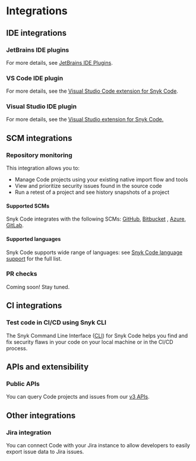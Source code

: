 # Integrations

## IDE integrations

### JetBrains IDE plugins

For more details, see [JetBrains IDE Plugins](https://docs.snyk.io/integrations/ide-tools/jetbrains-plugins).

### VS Code IDE plugin

For more details, see the [Visual Studio Code extension for Snyk Code](../../../../ide-tools/visual-studio-code-extension-for-snyk-code.md).

### Visual Studio IDE plugin

For more details, see the [Visual Studio extension for Snyk Code.](../../../../ide-tools/visual-studio-extension.md)

## SCM integrations

### Repository monitoring

This integration allows you to:

* Manage Code projects using your existing native import flow and tools
* View and prioritize security issues found in the source code
* Run a retest of a project and see history snapshots of a project

#### Supported SCMs

Snyk Code integrates with the following SCMs: [GitHub](https://docs.snyk.io/integrations/git-repository-scm-integrations/github-integration), [Bitbucket](https://docs.snyk.io/integrations/git-repository-scm-integrations/bitbucket-cloud-integration) , [Azure](https://docs.snyk.io/integrations/git-repository-scm-integrations/azure-repos-integration), [GitLab](https://docs.snyk.io/integrations/git-repository-scm-integrations/gitlab-integration).

#### Supported languages

Snyk Code supports wide range of languages: see [Snyk Code language support](https://docs.snyk.io/snyk-code/snyk-code-language-and-framework-support) for the full list.

### PR checks

Coming soon! Stay tuned.

## CI integrations

### Test code in CI/CD using Snyk CLI

The Snyk Command Line Interface ([CLI](../../../../snyk-cli/)) for Snyk Code helps you find and fix security flaws in your code on your local machine or in the CI/CD process.

## APIs and extensibility

### Public APIs

You can query Code projects and issues from our [v3 APIs](https://apidocs.snyk.io/?version=2021-11-03%7Eexperimental#overview).

## Other integrations

### Jira integration

You can connect Code with your Jira instance to allow developers to easily export issue data to Jira issues.

